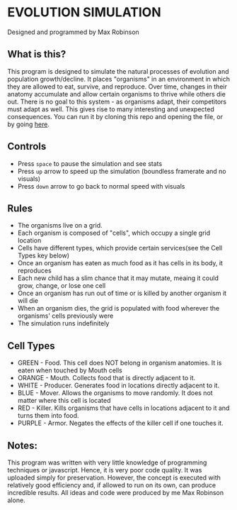 # EVOLUTION SIMULATION
Designed and programmed by Max Robinson  

## What is this?
This program is designed to simulate the natural processes of evolution and population growth/decline.
It places "organisms" in an environment in which they are allowed to eat, survive, and reproduce. Over time, changes in their
anatomy accumulate and allow certain organisms to thrive while others die out. There is no goal to this system - as organisms adapt,
their competitors must adapt as well. This gives rise to many interesting and unexpected consequences. You can run it by cloning this
repo and opening the file, or by going [here](https://students.cs.byu.edu/~maximo5/EvolutionSimulation).

## Controls
- Press ```space``` to pause the simulation and see stats
- Press ```up``` arrow to speed up the simulation (boundless framerate and no visuals)
- Press ```down``` arrow to go back to normal speed with visuals

## Rules
- The organisms live on a grid.
- Each organism is composed of "cells", which occupy a single grid location
- Cells have different types, which provide certain services(see the Cell Types key below)
- Once an organism has eaten as much food as it has cells in its body, it reproduces
- Each new child has a slim chance that it may mutate, meaing it could grow, change, or lose one cell
- Once an organism has run out of time or is killed by another organism it will die
- When an organism dies, the grid is populated with food wherever the organisms' cells previously were
- The simulation runs indefinitely

## Cell Types
- GREEN - Food. This cell does NOT belong in organism anatomies. It is eaten when touched by Mouth cells 
- ORANGE - Mouth. Collects food that is directly adjacent to it.
- WHITE - Producer. Generates food in locations directly adjacent to it.
- BLUE - Mover. Allows the organisms to move randomly. It does not matter where this cell is located
- RED - Killer. Kills organisms that have cells in locations adjacent to it and turns them into food.
- PURPLE - Armor. Negates the effects of the killer cell if one touches it.

## Notes:
This program was written with very little knowledge of programming techniques or javascript. Hence, it is very
poor code quality. It was uploaded simply for preservation. However, the concept is executed with relatively good efficiency 
and, if allowed to run on its own, can produce incredible results. All ideas and code were produced by me Max Robinson alone.
